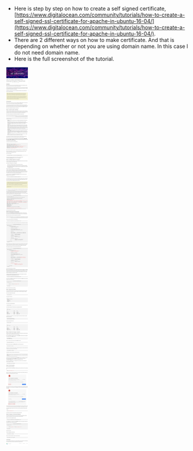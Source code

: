 * Here is step by step on how to create a self signed certificate, [https://www.digitalocean.com/community/tutorials/how-to-create-a-self-signed-ssl-certificate-for-apache-in-ubuntu-16-04/](https://www.digitalocean.com/community/tutorials/how-to-create-a-self-signed-ssl-certificate-for-apache-in-ubuntu-16-04/).
* There are 2 different ways on how to make certificate. And that is depending on whether or not you are using domain name. In this case I do not need domain name.
* Here is the full screenshot of the tutorial.

![./20161029-1155-cet-how-to-create-a-self-signed-ssl-certificate-for-apache-in-ubuntu-1604-1.png](./20161029-1155-cet-how-to-create-a-self-signed-ssl-certificate-for-apache-in-ubuntu-1604-1.png)